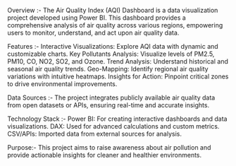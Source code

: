 Overview :-
The Air Quality Index (AQI) Dashboard is a data visualization project developed using Power BI. This dashboard provides a comprehensive analysis of air quality across various regions, empowering users to monitor, understand, and act upon air quality data.

Features :-
Interactive Visualizations: Explore AQI data with dynamic and customizable charts.
Key Pollutants Analysis: Visualize levels of PM2.5, PM10, CO, NO2, SO2, and Ozone.
Trend Analysis: Understand historical and seasonal air quality trends.
Geo-Mapping: Identify regional air quality variations with intuitive heatmaps.
Insights for Action: Pinpoint critical zones to drive environmental improvements.

Data Sources :-
The project integrates publicly available air quality data from open datasets or APIs, ensuring real-time and accurate insights.

Technology Stack :-
Power BI: For creating interactive dashboards and data visualizations.
DAX: Used for advanced calculations and custom metrics.
CSV/APIs: Imported data from external sources for analysis.

Purpose:-
This project aims to raise awareness about air pollution and provide actionable insights for cleaner and healthier environments.

